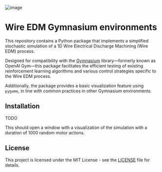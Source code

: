 ![image](https://github.com/geduardo/WEDM-minimal-simulation/assets/48300381/042f8ab7-87b2-430e-9d5a-143c95bf69e3)

# Wire EDM Gymnasium environments


This repository contains a Python package that implements a simplified stochastic simulation of a 1D Wire Electrical Discharge Machining (Wire EDM) process.

Designed for compatibility with the [Gymnasium](https://gymnasium.farama.org/) library—formerly known as OpenAI Gym—this package facilitates the efficient testing of existing reinforcement learning algorithms and various control strategies specific to the Wire EDM process.

Additionally, the package provides a basic visualization feature using `pygame`, in line with common practices in other Gymnasium environments.

## Installation

TODO

This should open a window with a visualization of the simulation with a duration of 1000 random motor actions.

## License

This project is licensed under the MIT License - see the [LICENSE](./LICENSE.md) file for details.
